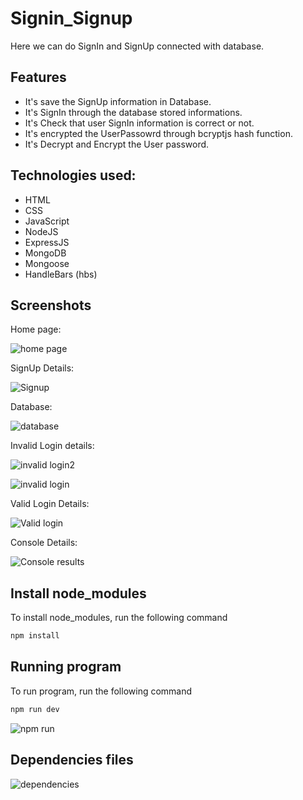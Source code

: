 # Signin_Signup
Here we can do SignIn and SignUp connected with database.


## Features
* It's save the SignUp information in Database.
* It's SignIn through the database stored informations.
* It's Check that user SignIn information is correct or not.
* It's encrypted the UserPassowrd through bcryptjs hash function.
* It's Decrypt and Encrypt the User password.


## Technologies used:

* HTML
* CSS
* JavaScript
* NodeJS
* ExpressJS
* MongoDB
* Mongoose
* HandleBars (hbs)



## Screenshots

Home page:

![home page](https://github.com/SubhashKumar8574/SignIn_SignUp/assets/115339472/3ecc08e5-0236-4505-a30a-f43739a17345)

SignUp Details:

![Signup](https://github.com/SubhashKumar8574/SignIn_SignUp/assets/115339472/e1b97321-1b33-4c42-a6ec-4293f64a84c0)

Database:

![database](https://github.com/SubhashKumar8574/SignIn_SignUp/assets/115339472/4347991e-2c9c-4eee-be6d-e253ee8cb7d3)

Invalid Login details:

![invalid login2](https://github.com/SubhashKumar8574/SignIn_SignUp/assets/115339472/1295021f-9578-43ba-a6e4-cdecb67b1ee5)

![invalid login](https://github.com/SubhashKumar8574/SignIn_SignUp/assets/115339472/c684725b-5231-4a89-b461-e692b23a52ec)


Valid Login Details:

![Valid login](https://github.com/SubhashKumar8574/SignIn_SignUp/assets/115339472/c4b960e3-f57d-4297-b471-89d32e8ea8ae)

Console Details:

![Console results](https://github.com/SubhashKumar8574/SignIn_SignUp/assets/115339472/04f846d2-8f90-4b5b-882f-d1920c31611b)



## Install node_modules

To install node_modules, run the following command

```bash
npm install
```

## Running program

To run program, run the following command

```bash
npm run dev
```
  ![npm run](https://github.com/SubhashKumar8574/SignIn_SignUp/assets/115339472/76ddd552-f661-4523-8fda-d3ffc6e515ae)


## Dependencies files

![dependencies](https://github.com/SubhashKumar8574/SignIn_SignUp/assets/115339472/3759dabe-7337-4532-a232-dfaf8c960f43)


